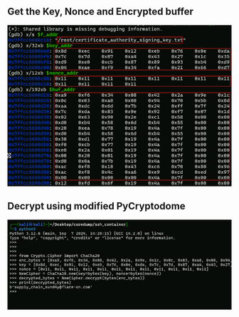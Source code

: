 ## Get the Key, Nonce and Encrypted buffer
![gdb](https://github.com/Salt-Mc/Flare-On/blob/main/FlareOn11/Ch05/image.png?raw=true)

## Decrypt using modified PyCryptodome
![Python](https://github.com/Salt-Mc/Flare-On/blob/main/FlareOn11/Ch05/image%20(1).png?raw=true)
